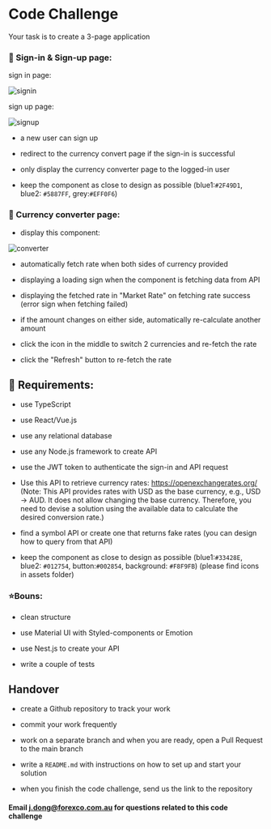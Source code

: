 # Code Challenge

Your task is to create a 3-page application

### 📄 Sign-in & Sign-up page:

sign in page:

![signin](https://raw.githubusercontent.com/forexco/code-challenge-2/main/design/signin.png)

sign up page:

![signup](https://raw.githubusercontent.com/forexco/code-challenge-2/main/design/signup.png)

- a new user can sign up

- redirect to the currency convert page if the sign-in is successful

- only display the currency converter page to the logged-in user

- keep the component as close to design as possible (blue1:`#2F49D1`, blue2: `#5887FF`, grey:`#EFF0F6`)

### 📄 Currency converter page:

- display this component:

![converter](https://raw.githubusercontent.com/forexco/code-challenge-2/main/design/converter.png)

- automatically fetch rate when both sides of currency provided

- displaying a loading sign when the component is fetching data from API

- displaying the fetched rate in "Market Rate" on fetching rate success (error sign when fetching failed)

- if the amount changes on either side, automatically re-calculate another amount

- click the icon in the middle to switch 2 currencies and re-fetch the rate

- click the "Refresh" button to re-fetch the rate

## 🎯 Requirements:

- use TypeScript

- use React/Vue.js

- use any relational database

- use any Node.js framework to create API

- use the JWT token to authenticate the sign-in and API request

- Use this API to retrieve currency rates: https://openexchangerates.org/ (Note: This API provides rates with USD as the base currency, e.g., USD -> AUD. It does not allow changing the base currency. Therefore, you need to devise a solution using the available data to calculate the desired conversion rate.)

- find a symbol API or create one that returns fake rates (you can design how to query from that API)

- keep the component as close to design as possible (blue1:`#33428E`, blue2: `#012754`, button:`#002854`, background: `#F8F9FB`) (please find icons in assets folder)

### ⭐Bouns:

- clean structure

- use Material UI with Styled-components or Emotion

- use Nest.js to create your API

- write a couple of tests

## Handover

- create a Github repository to track your work

- commit your work frequently

- work on a separate branch and when you are ready, open a Pull Request to the main branch

- write a `README.md` with instructions on how to set up and start your solution

- when you finish the code challenge, send us the link to the repository

#### Email [j.dong@forexco.com.au](mailto:j.dong@forexco.com.au) for questions related to this code challenge
